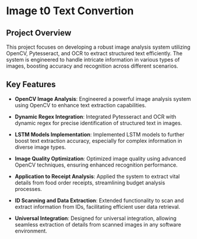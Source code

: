 # Image t0 Text Convertion


## Project Overview

This project focuses on developing a robust image analysis system utilizing OpenCV, Pytesseract, and OCR to extract structured text efficiently. The system is engineered to handle intricate information in various types of images, boosting accuracy and recognition across different scenarios.

## Key Features

- **OpenCV Image Analysis**: Engineered a powerful image analysis system using OpenCV to enhance text extraction capabilities.

- **Dynamic Regex Integration**: Integrated Pytesseract and OCR with dynamic regex for precise identification of structured text in images.

- **LSTM Models Implementation**: Implemented LSTM models to further boost text extraction accuracy, especially for complex information in diverse image types.

- **Image Quality Optimization**: Optimized image quality using advanced OpenCV techniques, ensuring enhanced recognition performance.

- **Application to Receipt Analysis**: Applied the system to extract vital details from food order receipts, streamlining budget analysis processes.

- **ID Scanning and Data Extraction**: Extended functionality to scan and extract information from IDs, facilitating efficient user data retrieval.

- **Universal Integration**: Designed for universal integration, allowing seamless extraction of details from scanned images in any software environment.
